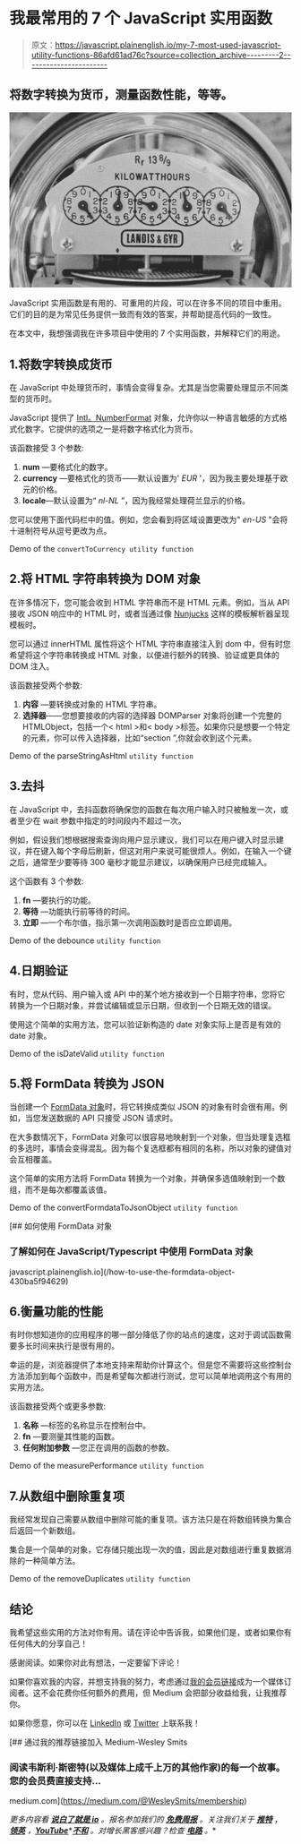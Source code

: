 # 我最常用的 7 个 JavaScript 实用函数

> 原文：<https://javascript.plainenglish.io/my-7-most-used-javascript-utility-functions-86afd61ad76c?source=collection_archive---------2----------------------->

## 将数字转换为货币，测量函数性能，等等。

![](img/a384ccc8f22f8572c218aba6517eb88b.png)

JavaScript 实用函数是有用的、可重用的片段，可以在许多不同的项目中重用。它们的目的是为常见任务提供一致而有效的答案，并帮助提高代码的一致性。

在本文中，我想强调我在许多项目中使用的 7 个实用函数，并解释它们的用途。

## 1.将数字转换成货币

在 JavaScript 中处理货币时，事情会变得复杂。尤其是当您需要处理显示不同类型的货币时。

JavaScript 提供了 [Intl。NumberFormat](https://developer.mozilla.org/en-US/docs/Web/JavaScript/Reference/Global_Objects/Intl/NumberFormat) 对象，允许你以一种语言敏感的方式格式化数字。它提供的选项之一是将数字格式化为货币。

该函数接受 3 个参数:

1.  **num** —要格式化的数字。
2.  **currency** —要格式化的货币——默认设置为' *EUR* '，因为我主要处理基于欧元的价格。
3.  **locale**—默认设置为“ *nl-NL* ”，因为我经常处理荷兰显示的价格。

您可以使用下面代码栏中的值。例如，您会看到将区域设置更改为" *en-US* "会将十进制符号从逗号更改为点。

Demo of the `convertToCurrency utility function`

## 2.将 HTML 字符串转换为 DOM 对象

在许多情况下，您可能会收到 HTML 字符串而不是 HTML 元素。例如，当从 API 接收 JSON 响应中的 HTML 时，或者当通过像 [Nunjucks](https://mozilla.github.io/nunjucks/) 这样的模板解析器呈现模板时。

您可以通过 innerHTML 属性将这个 HTML 字符串直接注入到 dom 中，但有时您希望将这个字符串转换成 HTML 对象，以便进行额外的转换、验证或更具体的 DOM 注入。

该函数接受两个参数:

1.  **内容** —要转换成对象的 HTML 字符串。
2.  **选择器**——您想要接收的内容的选择器 DOMParser 对象将创建一个完整的 HTMLObject，包括一个< html >和< body >标签。如果你只是想要一个特定的元素，你可以传入选择器，比如“section ”,你就会收到这个元素。

Demo of the parseStringAsHtml `utility function`

## 3.去抖

在 JavaScript 中，去抖函数将确保您的函数在每次用户输入时只被触发一次，或者至少在 wait 参数中指定的时间段内不超过一次。

例如，假设我们想根据搜索查询向用户显示建议，我们可以在用户键入时显示建议，并在键入每个字母后刷新，但这对用户来说可能很烦人。例如，在输入一个键之后，通常至少要等待 300 毫秒才能显示建议，以确保用户已经完成输入。

这个函数有 3 个参数:

1.  **fn** —要执行的功能。
2.  **等待** —功能执行前等待的时间。
3.  **立即** —一个布尔值，指示第一次调用函数时是否应立即调用。

Demo of the debounce `utility function`

## 4.日期验证

有时，您从代码、用户输入或 API 中的某个地方接收到一个日期字符串，您将它转换为一个日期对象，并尝试编辑或显示日期，但收到一个日期无效的错误。

使用这个简单的实用方法，您可以验证新构造的 date 对象实际上是否是有效的 date 对象。

Demo of the isDateValid `utility function`

## 5.将 FormData 转换为 JSON

当创建一个 [FormData 对象](/how-to-use-the-formdata-object-430ba5f94629)时，将它转换成类似 JSON 的对象有时会很有用。例如，当您发送数据的 API 只接受 JSON 请求时。

在大多数情况下，FormData 对象可以很容易地映射到一个对象，但当处理复选框的多选时，事情会变得混乱。因为每个复选框都有相同的名称，所以对象的键值对会互相覆盖。

这个简单的实用方法将 FormData 转换为一个对象，并确保多选值映射到一个数组，而不是每次都覆盖该值。

Demo of the convertFormdataToJsonObject `utility function`

[](/how-to-use-the-formdata-object-430ba5f94629) [## 如何使用 FormData 对象

### 了解如何在 JavaScript/Typescript 中使用 FormData 对象

javascript.plainenglish.io](/how-to-use-the-formdata-object-430ba5f94629) 

## 6.衡量功能的性能

有时你想知道你的应用程序的哪一部分降低了你的站点的速度，这对于调试函数需要多长时间来执行是很有用的。

幸运的是，浏览器提供了本地支持来帮助你计算这个。但是您不需要将这些控制台方法添加到每个函数中，而是希望每次都进行测试，您可以简单地调用这个有用的实用方法。

该函数接受两个或更多参数:

1.  **名称** —标签的名称显示在控制台中。
2.  **fn** —要测量其性能的函数。
3.  **任何附加参数** —您正在调用的函数的参数。

Demo of the measurePerformance `utility function`

## 7.从数组中删除重复项

我经常发现自己需要从数组中删除可能的重复项。该方法只是在将数组转换为集合后返回一个新数组。

集合是一个简单的对象，它存储只能出现一次的值，因此是对数组进行重复数据消除的一种简单方法。

Demo of the removeDuplicates `utility function`

## 结论

我希望这些实用的方法对你有用。请在评论中告诉我，如果他们是，或者如果你有任何伟大的分享自己！

感谢阅读。如果你对此有想法，一定要留下评论！

如果你喜欢我的内容，并想支持我的努力，考虑通过[我的会员链接](https://medium.com/@WesleySmits/membership)成为一个媒体订阅者。这不会花费你任何额外的费用，但 Medium 会把部分收益给我，让我推荐你。

如果你愿意，你可以在 [LinkedIn](https://www.linkedin.com/in/wesley-robert-smits/) 或 [Twitter](https://twitter.com/iamwesleysmits) 上联系我！

[](https://medium.com/@WesleySmits/membership) [## 通过我的推荐链接加入 Medium-Wesley Smits

### 阅读韦斯利·斯密特(以及媒体上成千上万的其他作家)的每一个故事。您的会员费直接支持…

medium.com](https://medium.com/@WesleySmits/membership) 

*更多内容看* [***说白了就是 io***](https://plainenglish.io/) *。报名参加我们的* [***免费周报***](http://newsletter.plainenglish.io/) *。关注我们关于* [***推特***](https://twitter.com/inPlainEngHQ) ， [***领英***](https://www.linkedin.com/company/inplainenglish/) *，*[***YouTube***](https://www.youtube.com/channel/UCtipWUghju290NWcn8jhyAw)*[***不和***](https://discord.gg/GtDtUAvyhW) *。对增长黑客感兴趣？检查* [***电路***](https://circuit.ooo/) *。**